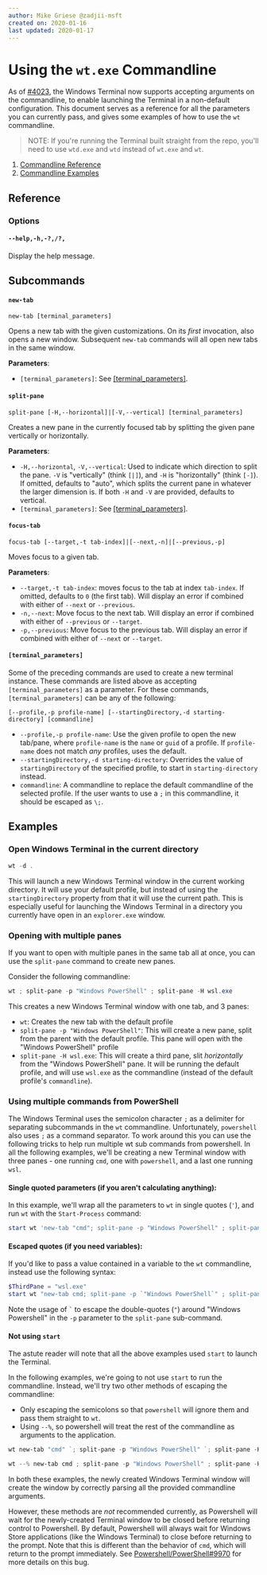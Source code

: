 ```yaml
---
author: Mike Griese @zadjii-msft
created on: 2020-01-16
last updated: 2020-01-17
---
```


# Using the `wt.exe` Commandline

As of [#4023], the Windows Terminal now supports accepting arguments on the
commandline, to enable launching the Terminal in a non-default configuration.
This document serves as a reference for all the parameters you can currently
pass, and gives some examples of how to use the `wt` commandline.

> NOTE: If you're running the Terminal built straight from the repo, you'll need
> to use `wtd.exe` and `wtd` instead of `wt.exe` and `wt`.

1. [Commandline Reference](#Reference)
1. [Commandline Examples](#Examples)

## Reference

### Options

#### `--help,-h,-?,/?,`

Display the help message.

## Subcommands

#### `new-tab`

`new-tab [terminal_parameters]`

Opens a new tab with the given customizations. On its _first_ invocation, also
opens a new window. Subsequent `new-tab` commands will all open new tabs in the
same window.

**Parameters**:

* `[terminal_parameters]`: See [[terminal_parameters]](#terminal_parameters).

#### `split-pane`

`split-pane [-H,--horizontal]|[-V,--vertical] [terminal_parameters]`

Creates a new pane in the currently focused tab by splitting the given pane
vertically or horizontally.

**Parameters**:

* `-H,--horizontal`, `-V,--vertical`: Used to indicate which direction to split
  the pane. `-V` is "vertically" (think `[|]`), and `-H` is "horizontally"
  (think `[-]`). If omitted, defaults to "auto", which splits the current pane
  in whatever the larger dimension is. If both `-H` and `-V` are provided,
  defaults to vertical.
* `[terminal_parameters]`: See [[terminal_parameters]](#terminal_parameters).

#### `focus-tab`

`focus-tab [--target,-t tab-index]|[--next,-n]|[--previous,-p]`

Moves focus to a given tab.

**Parameters**:

* `--target,-t tab-index`: moves focus to the tab at index `tab-index`. If
  omitted, defaults to `0` (the first tab). Will display an error if combined
  with either of `--next` or `--previous`.
* `-n,--next`: Move focus to the next tab. Will display an error if combined
  with either of `--previous` or `--target`.
* `-p,--previous`: Move focus to the previous tab. Will display an error if
  combined with either of `--next` or `--target`.

#### `[terminal_parameters]`

Some of the preceding commands are used to create a new terminal instance.
These commands are listed above as accepting `[terminal_parameters]` as a
parameter. For these commands, `[terminal_parameters]` can be any of the
following:

`[--profile,-p profile-name] [--startingDirectory,-d starting-directory] [commandline]`

* `--profile,-p profile-name`: Use the given profile to open the new tab/pane,
  where `profile-name` is the `name` or `guid` of a profile. If `profile-name`
  does not match _any_ profiles, uses the default.
* `--startingDirectory,-d starting-directory`: Overrides the value of
  `startingDirectory` of the specified profile, to start in `starting-directory`
  instead.
* `commandline`: A commandline to replace the default commandline of the
  selected profile. If the user wants to use a `;` in this commandline, it
  should be escaped as `\;`.

## Examples

### Open Windows Terminal in the current directory

```powershell
wt -d .
```

This will launch a new Windows Terminal window in the current working directory.
It will use your default profile, but instead of using the `startingDirectory`
property from that it will use the current path. This is especially useful for
launching the Windows Terminal in a directory you currently have open in an
`explorer.exe` window.

### Opening with multiple panes

If you want to open with multiple panes in the same tab all at once, you can use
the `split-pane` command to create new panes.

Consider the following commandline:

```powershell
wt ; split-pane -p "Windows PowerShell" ; split-pane -H wsl.exe
```

This creates a new Windows Terminal window with one tab, and 3 panes:

* `wt`: Creates the new tab with the default profile
* `split-pane -p "Windows PowerShell"`: This will create a new pane, split from
  the parent with the default profile. This pane will open with the "Windows
  PowerShell" profile
* `split-pane -H wsl.exe`: This will create a third pane, slit _horizontally_
  from the "Windows PowerShell" pane. It will be running the default profile,
  and will use `wsl.exe` as the commandline (instead of the default profile's
  `commandline`).


### Using multiple commands from PowerShell

The Windows Terminal uses the semicolon character `;` as a delimiter for
separating subcommands in the `wt` commandline. Unfortunately, `powershell` also
uses `;` as a command separator. To work around this you can use the following
tricks to help run multiple wt sub commands from powershell. In all the
following examples, we'll be creating a new Terminal window with three panes -
one running `cmd`, one with `powershell`, and a last one running `wsl`.

#### Single quoted parameters (if you aren't calculating anything):
In this example, we'll wrap all the parameters to `wt` in single quotes (`'`),
and run `wt` with the `Start-Process` command:

```PowerShell
start wt 'new-tab "cmd"; split-pane -p "Windows PowerShell" ; split-pane -H wsl.exe'
```

#### Escaped quotes (if you need variables):

If you'd like to pass a value contained in a variable to the `wt` commandline,
instead use the following syntax:

```PowerShell
$ThirdPane = "wsl.exe"
start wt "new-tab cmd; split-pane -p `"Windows PowerShell`" ; split-pane -H $ThirdPane"
```

Note the usage of  `` ` `` to escape the double-quotes (`"`) around "Windows
Powershell" in the `-p` parameter to the `split-pane` sub-command.

#### Not using `start`

The astute reader will note that all the above examples used `start` to launch the Terminal.

In the following examples, we're going to not use `start` to run the
commandline. Instead, we'll try two other methods of escaping the commandline:
* Only escaping the semicolons so that `powershell` will ignore them and pass
  them straight to `wt`.
* Using `--%`, so powershell will treat the rest of the commandline as arguments
  to the application.

```PowerShell
wt new-tab "cmd" `; split-pane -p "Windows PowerShell" `; split-pane -H wsl.exe
```

```Powershell
wt --% new-tab cmd ; split-pane -p "Windows PowerShell" ; split-pane -H wsl.exe
```

In both these examples, the newly created Windows Terminal window will create
the window by correctly parsing all the provided commandline arguments.

However, these methods are _not_ recommended currently, as Powershell will wait
for the newly-created Terminal window to be closed before returning control to
Powershell. By default, Powershell will always wait for Windows Store
applications (like the Windows Terminal) to close before returning to the
prompt. Note that this is different than the behavior of `cmd`, which will return
to the prompt immediately. See
[Powershell/PowerShell#9970](https://github.com/PowerShell/PowerShell/issues/9970)
for more details on this bug.


[#4023]: https://github.com/microsoft/terminal/pull/4023
